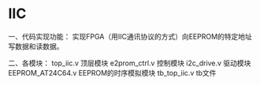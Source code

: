# IIC

一、代码实现功能：
实现FPGA（用IIC通讯协议的方式）向EEPROM的特定地址写数据和读数据。

二、各模块：
top_iic.v 顶层模块
e2prom_ctrl.v 控制模块
i2c_drive.v 驱动模块
EEPROM_AT24C64.v EEPROM的时序模拟模块
tb_top_iic.v tb文件
